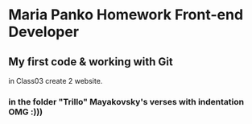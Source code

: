 # Maria Panko Homework Front-end Developer  
## My first code &amp; working with Git
in Class03 create 2 website.

### in the folder "Trillo" Mayakovsky's verses with indentation OMG :)))

